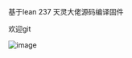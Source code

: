 基于lean 237 天灵大佬源码编译固件

欢迎git

![image](https://github.com/user-attachments/assets/1aa25ed1-4256-45e5-864e-3c50374ab537)
